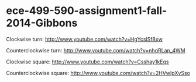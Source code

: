 ece-499-590-assignment1-fall-2014-Gibbons
=========================================

Clockwise turn: http://www.youtube.com/watch?v=HgYcslSf8xw

Counterclockwise turn: http://www.youtube.com/watch?v=nhqRLap_4WM

Clockwise square: http://www.youtube.com/watch?v=Csshay1kEqs

Counterclockwise square: http://www.youtube.com/watch?v=2HVwIpXvSso
